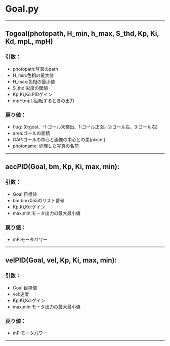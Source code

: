 # Goal.py
---
## Togoal(photopath, H_min, h_max, S_thd, Kp, Ki, Kd, mpL, mpH)  
### 引数：  
 - photopath:写真のpath  
 - H_min:色相の最大値  
 - H_max:色相の最小値  
 - S_thd:彩度の閾値  
 - Kp,Ki,Kd:PIDゲイン  
 - mpH,mpL:回転するときの出力  
### 戻り値：
 - flug: (0:goal、-1:ゴール未検出、1:ゴール正面、2:ゴール左、3:ゴール右)
 - area:ゴールの面積  
 - GAP:ゴールの中心と画像の中心との差[pixcel]  
 - photoname: 処理した写真の名前  
---
## accPID(Goal, bm, Kp, Ki, max, min):  
### 引数：
- Goal:目標値  
- bm:bmx055のリスト番号  
- Kp,Ki,Kd:ゲイン  
- max,min:モータ出力の最大最小値  
### 戻り値：  
- mP:モータパワー
---  
## velPID(Goal, vel, Kp, Ki, max, min):  
### 引数：
- Goal:目標値  
- vel:速度  
- Kp,Ki,Kd:ゲイン  
- max,min:モータ出力の最大最小値  
### 戻り値：  
- mP:モータパワー
---
